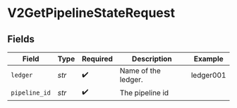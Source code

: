 # V2GetPipelineStateRequest


## Fields

| Field               | Type                | Required            | Description         | Example             |
| ------------------- | ------------------- | ------------------- | ------------------- | ------------------- |
| `ledger`            | *str*               | :heavy_check_mark:  | Name of the ledger. | ledger001           |
| `pipeline_id`       | *str*               | :heavy_check_mark:  | The pipeline id     |                     |